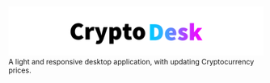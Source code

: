 ![img](https://raw.githubusercontent.com/Furqan17/crypto-desk/master/img-src/updatedlogo.png)
A light and responsive desktop application, with updating Cryptocurrency prices.

